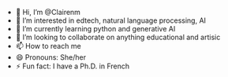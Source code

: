 - 👋 Hi, I’m @Clairenm
- 👀 I’m interested in edtech, natural language processing, AI
- 🌱 I’m currently learning python and generative AI
- 💞️ I’m looking to collaborate on anything educational and artisic 
- 📫 How to reach me
- 😄 Pronouns: She/her
- ⚡ Fun fact: I have a Ph.D. in French

<!---
Clairenm/Clairenm is a ✨ special ✨ repository because its `README.md` (this file) appears on your GitHub profile.
You can click the Preview link to take a look at your changes.
--->
